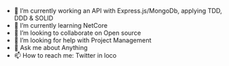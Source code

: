 - 🔭 I’m currently working an API with Express.js/MongoDb, applying TDD, DDD & SOLID
- 🌱 I’m currently learning NetCore
- 👯 I’m looking to collaborate on Open source 
- 🤔 I’m looking for help with Project Management
- 💬 Ask me about Anything
- 📫 How to reach me: Twitter in loco

